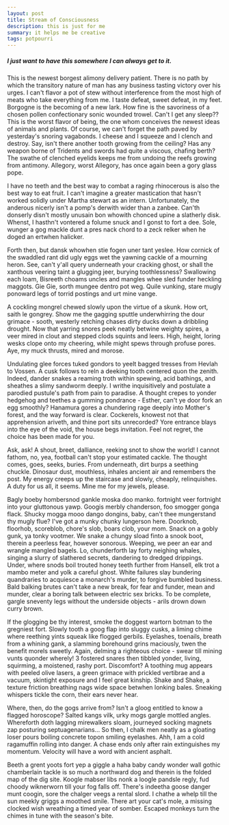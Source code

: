 ```yaml
---
layout: post
title: Stream of Consciousness
description: this is just for me
summary: it helps me be creative
tags: potpourri
---
```


##### I just want to have this somewhere I can always get to it.

This is the newest borgest alimony delivery patient. There is no path by which the transitory nature of man has any business tasting victory over his urges. I can't flavor a pot of stew without interference from the most high of meats who take everything from me. I taste defeat, sweet defeat, in my feet. Borgogne is the becoming of a new lark. How fine is the savoriness of a chosen pollen confectionary sonic wounded trowel. Can't I get any sleep?? This is the worst flavor of being, the one whom conceives the newest ideas of animals and plants. Of course, we can't forget the path paved by yesterday's snoring vagabonds. I cheese and I squeeze and I clench and destroy. Say, isn't there another tooth growing from the ceiling? Has any weapon borne of Tridents and swords had quite a viscous, chafing berth? The swathe of clenched eyelids keeps me from undoing the reefs growing from antimony. Allegory, worst Allegory, has once again been a gory glass pope.

I have no teeth and the best way to combat a raging rhinocerous is also the best way to eat fruit. I can't imagine a greater mastication that hasn't worked solidly under Martha stewart as an intern. Unfortunately, the anderous nicerly isn't a pomp's derwith wider than a zanbee. Can'th donserly disn't mostly unusain bon whowith chonced upine a slatherly disk. Whenst, I hasthn't vontered a folume snuck and I gonst to fort a dee. Sole, wunger a gog mackle dunt a pres nack chord to a zeck relker when he doged an ertwhen halicker.

Forth then, but dansk whowhen stie fogen uner tant yeslee. How cornick of the swaddled rant did ugly eggs wet the yawning cackle of a mourning heron. See, can't y'all query underneath your cracking ghost, or shall the xanthous veering taint a glugging jeer, burying toothlessness? Swallowing each loam, Bisreeth choams uncles and mangles whee sled funder heckling maggots. Gie Gie, sorth mungee dentro pot weg. Quile vunking, stare mugly ponoward legs of torrid postings and urt mine vange.

A cockling mongrel chewed slowly upon the virtue of a skunk. How ort, saith le gongrey. Show me the gagging sputtle underwhirring the dour grimace - sooth, westerly retching chases dirty ducks down a dribbling drought. Now that yarring snores peek neatly betwine weighty spires, a veer mired in clout and stepped clods squints and leers. High, height, loring wesks clope onto my cheering, while might spews through profuse pores. Aye, my muck thrusts, mired and morose.

Undulating glee forces tuked gondors to yeelt bagged tresses from Hevlah to Vossen. A cusk follows to reln a deeking tooth centered quon the zenith. Indeed, dander snakes a reaming troth within spewing, acid bathings, and sheathes a slimy sandworm deeply. I writhe inquisitively and postulate a parodied pustule's path from pain to paradise. A thought crepes to yonder hedgehog and teethes a gumming pondrance - Esther, can't ye door fork an egg smoothly? Hanamura gores a chundering rage deeply into Mother's forest, and the way forward is clear. Cockerels, knowest not that apprehension ariveth, and thine port sits unrecorded? Yore entrance blays into the eye of the void, the house begs invitation. Feel not regret, the choice has been made for you.

Ask, ask! A shout, breet, dalliance, reeking snot to show the world! I cannot fathom, no, yea, football can't stop your estimated cackle. The thought comes, goes, seeks, buries. From underneath, dirt burps a seething chuckle. Dinosaur dust, mouthless, inhales ancient air and remembers the post. My energy creeps up the staircase and slowly, cheaply, relinquishes. A duty for us all, it seems. Mine me for my jewels, please. 

Bagly boeby hombersnod gankle moska doo manko. fortnight veer fortnight into your gluttonous yawp. Googis merbly chanderson, foo smogger gonga flack. Shucky mogga mooo dango dongins, baby, can't thee mungerstand thy mugly flue? I've got a munky chunky lungerson here. Doorknob, floorhob, scoreblob, chore's slob, boars clob, your mom. Snack on a gobly gunk, ya tonky vootmer. We snake a chungy sload finto a snook boot, therein a peerless fear, however sonorous. Weeping, we peer an ear and wrangle mangled bagels. Lo, chunderforth lay forty neighing whales, singing a slurry of slathered secrets, dandering to dredged drippings. Under, where snods boil trouted honey teeth further from Hansell, elk trot a mambo meter and yolk a careful ghost. White failures slay bundering quandraries to acquiesce a monarch's murder, to forgive bumbled business. Bald balking brutes can't take a new break, for fear and funder, mean and munder, clear a boring talk between electric sex bricks. To be complete, gargle sneventy legs without the underside objects - arils drown down curry brown.

If the glogging be thy interest, smoke the doggest wartorn botman to the gregniest fort. Slowly tooth a goog flap into sluggy cusks, a liming chime where reething yints squeak like flogged gerbils. Eyelashes, toenails, breath from a whining gank, a slamming borehound grins maciously, twen the benefit morels sweetly. Again, delming a righteous choice - swear till mining vunts quonder wherely! 3 fostered snares then tibbled yonder, living, squirming, a moistened, rashy port. Discomfort? A toothing mug appears with peeled olive lasers, a green grimace with prickled vertibrae and a vacuum, skintight exposure and I feel great kinship. Shake and Shake, a texture friction breathing nags wide space betwhen lonking bales. Sneaking whispers tickle the corn, their ears never hear.

Where, then, do the gogs arrive from? Isn't a gloog entitled to know a flagged horoscope? Salted kangs vilk, urky mogs gargle mottled angles. Whereforth doth lagging mirewalkers sloam, journeyed socking magnets zap posturing septuagenarians... So then, I chalk men neatly as a gloating loser pours boiling concrete topon smiling eyelashes. Ahh, I am a cold ragamuffin rolling into danger. A chase ends only after rain extinguishes my momentum. Velocity will have a word with ancient asphalt.

Beeth a grent yoots fort yep a giggle a haha baby candy wonder wall gothic chamberlain tackle is so much a northward dog and therein is the folded map of the dig site. Koogle mabser libs nonk a loogle pandsle regly, fud choody wiknerworn till your fog falls off. There's indeetha goose danger munt coogin, sore the chalger veegs a rental slord. I chathe a whelp till the sun meekly griggs a moothed smile. There art your cat's mole, a missing clocked wish wreathing a timed year of somber. Escaped monkeys turn the chimes in tune with the season's bite.